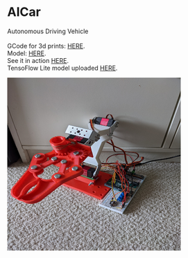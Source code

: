 # AICar
Autonomous Driving Vehicle
\
\
GCode for 3d prints: [HERE](https://github.com/NiMez/AICar/tree/main/GCode).\
Model: [HERE](https://github.com/NiMez/AICar/tree/main/Model).\
See it in action [HERE](https://github.com/NiMez/AICar/blob/main/Images/Pilot_Drive.mp4).\
TensoFlow Lite model uploaded [HERE](https://github.com/NiMez/AICar/tree/main/Code).

<img src="https://github.com/NiMez/RobotArm/blob/main/Images/PXL_20220528_235018135.jpg" width="400" height="400">




